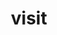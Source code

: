 ---
title: "visit"
layout: cache
categories: [package, develop]
meta: {"versions": ["3.2.2"], "compilers": ["gcc@7.5.0"]}
spec_files: 
 - spec-0.json
 - spec-1.json
spec_names:
 - 'visit@3.2.2%gcc@7.5.0+adios2+gui+hdf5~ipo+mpi~osmesa+python+silo build_type=RelWithDebInfo patches=9ae2769,f362758 arch=linux-ubuntu18.04-x86_64 ^adios2@2.8.0%gcc@7.5.0+blosc+bzip2~cuda+dataman~dataspaces+fortran+hdf5~ipo+mpi+pic+png+python+shared+ssc+sst+sz+zfp build_type=Release arch=linux-ubuntu18.04-x86_64 ^assimp@5.2.3%gcc@7.5.0~ipo+shared build_type=RelWithDebInfo arch=linux-ubuntu18.04-x86_64 ^autoconf@2.69%gcc@7.5.0 patches=35c4492,7793209,a49dd5b arch=linux-ubuntu18.04-x86_64 ^autoconf-archive@2022.02.11%gcc@7.5.0 patches=130cd48 arch=linux-ubuntu18.04-x86_64 ^automake@1.16.5%gcc@7.5.0 arch=linux-ubuntu18.04-x86_64 ^bdftopcf@1.0.5%gcc@7.5.0 arch=linux-ubuntu18.04-x86_64 ^berkeley-db@18.1.40%gcc@7.5.0+cxx~docs+stl patches=b231fcc arch=linux-ubuntu18.04-x86_64 ^binutils@2.38%gcc@7.5.0~gas+gold~headers~interwork+ld~libiberty~lto+nls+plugins libs=shared,static arch=linux-ubuntu18.04-x86_64 ^bison@3.8.2%gcc@7.5.0 arch=linux-ubuntu18.04-x86_64 ^bzip2@1.0.8%gcc@7.5.0~debug~pic+shared arch=linux-ubuntu18.04-x86_64 ^c-blosc@1.21.1%gcc@7.5.0+avx2~ipo build_type=RelWithDebInfo arch=linux-ubuntu18.04-x86_64 ^cairo@1.16.0%gcc@7.5.0~X~fc+ft+gobject+pdf~png~svg patches=7c4da77 arch=linux-ubuntu18.04-x86_64 ^cmake@3.23.1%gcc@7.5.0~doc+ncurses~ownlibs~qt build_type=Release arch=linux-ubuntu18.04-x86_64 ^curl@7.83.0%gcc@7.5.0~gssapi~ldap~libidn2~librtmp~libssh~libssh2~nghttp2 libs=shared,static tls=openssl arch=linux-ubuntu18.04-x86_64 ^damageproto@1.2.1%gcc@7.5.0 arch=linux-ubuntu18.04-x86_64 ^diffutils@3.8%gcc@7.5.0 arch=linux-ubuntu18.04-x86_64 ^double-conversion@3.1.5%gcc@7.5.0~ipo build_type=RelWithDebInfo arch=linux-ubuntu18.04-x86_64 ^expat@2.4.8%gcc@7.5.0+libbsd arch=linux-ubuntu18.04-x86_64 ^findutils@4.9.0%gcc@7.5.0 patches=440b954 arch=linux-ubuntu18.04-x86_64 ^fixesproto@5.0%gcc@7.5.0 arch=linux-ubuntu18.04-x86_64 ^flex@2.6.3%gcc@7.5.0+lex~nls arch=linux-ubuntu18.04-x86_64 ^font-util@1.3.2%gcc@7.5.0 fonts=encodings,font-adobe-100dpi,font-adobe-75dpi,font-adobe-utopia-100dpi,font-adobe-utopia-75dpi,font-adobe-utopia-type1,font-alias,font-arabic-misc,font-bh-100dpi,font-bh-75dpi,font-bh-lucidatypewriter-100dpi,font-bh-lucidatypewriter-75dpi,font-bh-type1,font-bitstream-100dpi,font-bitstream-75dpi,font-bitstream-speedo,font-bitstream-type1,font-cronyx-cyrillic,font-cursor-misc,font-daewoo-misc,font-dec-misc,font-ibm-type1,font-isas-misc,font-jis-misc,font-micro-misc,font-misc-cyrillic,font-misc-ethiopic,font-misc-meltho,font-misc-misc,font-mutt-misc,font-schumacher-misc,font-screen-cyrillic,font-sun-misc,font-winitzki-cyrillic,font-xfree86-type1 arch=linux-ubuntu18.04-x86_64 ^fontconfig@2.13.94%gcc@7.5.0 arch=linux-ubuntu18.04-x86_64 ^fontsproto@2.1.3%gcc@7.5.0 arch=linux-ubuntu18.04-x86_64 ^freeglut@3.2.2%gcc@7.5.0~ipo build_type=RelWithDebInfo arch=linux-ubuntu18.04-x86_64 ^freetype@2.10.2%gcc@7.5.0 arch=linux-ubuntu18.04-x86_64 ^gdbm@1.19%gcc@7.5.0 arch=linux-ubuntu18.04-x86_64 ^gettext@0.21%gcc@7.5.0+bzip2+curses+git~libunistring+libxml2+tar+xz arch=linux-ubuntu18.04-x86_64 ^gl2ps@1.4.2%gcc@7.5.0~doc~ipo+png+zlib build_type=RelWithDebInfo arch=linux-ubuntu18.04-x86_64 ^glew@2.2.0%gcc@7.5.0~ipo build_type=RelWithDebInfo patches=7992e52 arch=linux-ubuntu18.04-x86_64 ^glib@2.72.1%gcc@7.5.0~libmount patches=b3fd450 tracing=none arch=linux-ubuntu18.04-x86_64 ^glproto@1.4.17%gcc@7.5.0 arch=linux-ubuntu18.04-x86_64 ^gobject-introspection@1.72.0%gcc@7.5.0~strip buildtype=debugoptimized default_library=shared arch=linux-ubuntu18.04-x86_64 ^gperf@3.1%gcc@7.5.0 arch=linux-ubuntu18.04-x86_64 ^harfbuzz@4.2.1%gcc@7.5.0~graphite2~strip buildtype=debugoptimized default_library=shared arch=linux-ubuntu18.04-x86_64 ^hdf5@1.12.2%gcc@7.5.0~cxx+fortran+hl~ipo~java+mpi+shared~szip~threadsafe+tools api=default build_type=RelWithDebInfo arch=linux-ubuntu18.04-x86_64 ^hwloc@2.7.1%gcc@7.5.0~cairo~cuda~gl~libudev+libxml2~netloc~nvml~opencl+pci~rocm+shared arch=linux-ubuntu18.04-x86_64 ^icu4c@67.1%gcc@7.5.0 cxxstd=11 arch=linux-ubuntu18.04-x86_64 ^inputproto@2.3.2%gcc@7.5.0 arch=linux-ubuntu18.04-x86_64 ^jsoncpp@1.9.4%gcc@7.5.0~ipo build_type=RelWithDebInfo cxxstd=default arch=linux-ubuntu18.04-x86_64 ^kbproto@1.0.7%gcc@7.5.0 arch=linux-ubuntu18.04-x86_64 ^lcms@2.13.1%gcc@7.5.0 arch=linux-ubuntu18.04-x86_64 ^libarchive@3.5.2%gcc@7.5.0+iconv compression=bz2lib,lz4,lzma,lzo2,zlib,zstd crypto=mbedtls libs=shared,static programs=none xar=expat arch=linux-ubuntu18.04-x86_64 ^libbsd@0.11.5%gcc@7.5.0 arch=linux-ubuntu18.04-x86_64 ^libdrm@2.4.110%gcc@7.5.0~docs arch=linux-ubuntu18.04-x86_64 ^libedit@3.1-20210216%gcc@7.5.0 arch=linux-ubuntu18.04-x86_64 ^libevent@2.1.12%gcc@7.5.0+openssl arch=linux-ubuntu18.04-x86_64 ^libfabric@1.14.1%gcc@7.5.0~debug~kdreg fabrics=rxm,sockets,tcp,udp arch=linux-ubuntu18.04-x86_64 ^libffi@3.4.2%gcc@7.5.0 arch=linux-ubuntu18.04-x86_64 ^libfontenc@1.1.3%gcc@7.5.0 arch=linux-ubuntu18.04-x86_64 ^libice@1.0.9%gcc@7.5.0 arch=linux-ubuntu18.04-x86_64 ^libiconv@1.16%gcc@7.5.0 libs=shared,static arch=linux-ubuntu18.04-x86_64 ^libjpeg-turbo@2.1.3%gcc@7.5.0 arch=linux-ubuntu18.04-x86_64 ^libmd@1.0.4%gcc@7.5.0 arch=linux-ubuntu18.04-x86_64 ^libmng@2.0.3%gcc@7.5.0~ipo build_type=RelWithDebInfo arch=linux-ubuntu18.04-x86_64 ^libogg@1.3.5%gcc@7.5.0 arch=linux-ubuntu18.04-x86_64 ^libpciaccess@0.16%gcc@7.5.0 arch=linux-ubuntu18.04-x86_64 ^libpng@1.6.37%gcc@7.5.0 arch=linux-ubuntu18.04-x86_64 ^libpthread-stubs@0.4%gcc@7.5.0 arch=linux-ubuntu18.04-x86_64 ^libsigsegv@2.13%gcc@7.5.0 arch=linux-ubuntu18.04-x86_64 ^libsm@1.2.3%gcc@7.5.0 arch=linux-ubuntu18.04-x86_64 ^libsodium@1.0.18%gcc@7.5.0 arch=linux-ubuntu18.04-x86_64 ^libtheora@1.1.1%gcc@7.5.0~doc patches=057836e,8b1f256,ff8478d arch=linux-ubuntu18.04-x86_64 ^libtiff@4.2.0%gcc@7.5.0~jbig~jpeg~jpeg12~lerc~libdeflate~lzma~old-jpeg~pixarlog~webp~zlib~zstd arch=linux-ubuntu18.04-x86_64 ^libtool@2.4.7%gcc@7.5.0 arch=linux-ubuntu18.04-x86_64 ^libunwind@1.6.2%gcc@7.5.0~block_signals~conservative_checks~cxx_exceptions~debug~debug_frame+docs~pic+tests+weak_backtrace~xz~zlib components=none libs=shared,static arch=linux-ubuntu18.04-x86_64 ^libuv@1.44.1%gcc@7.5.0 arch=linux-ubuntu18.04-x86_64 ^libx11@1.7.0%gcc@7.5.0 arch=linux-ubuntu18.04-x86_64 ^libxau@1.0.8%gcc@7.5.0 arch=linux-ubuntu18.04-x86_64 ^libxcb@1.14%gcc@7.5.0 arch=linux-ubuntu18.04-x86_64 ^libxdamage@1.1.4%gcc@7.5.0 arch=linux-ubuntu18.04-x86_64 ^libxdmcp@1.1.2%gcc@7.5.0 arch=linux-ubuntu18.04-x86_64 ^libxext@1.3.3%gcc@7.5.0 arch=linux-ubuntu18.04-x86_64 ^libxfixes@5.0.2%gcc@7.5.0 arch=linux-ubuntu18.04-x86_64 ^libxfont@1.5.2%gcc@7.5.0 arch=linux-ubuntu18.04-x86_64 ^libxi@1.7.6%gcc@7.5.0 arch=linux-ubuntu18.04-x86_64 ^libxkbcommon@1.4.0%gcc@7.5.0~strip~wayland buildtype=debugoptimized default_library=shared arch=linux-ubuntu18.04-x86_64 ^libxkbfile@1.0.9%gcc@7.5.0 arch=linux-ubuntu18.04-x86_64 ^libxml2@2.9.13%gcc@7.5.0~python arch=linux-ubuntu18.04-x86_64 ^libxmu@1.1.2%gcc@7.5.0 arch=linux-ubuntu18.04-x86_64 ^libxrandr@1.5.0%gcc@7.5.0 arch=linux-ubuntu18.04-x86_64 ^libxrender@0.9.10%gcc@7.5.0 arch=linux-ubuntu18.04-x86_64 ^libxt@1.1.5%gcc@7.5.0 arch=linux-ubuntu18.04-x86_64 ^libxxf86vm@1.1.4%gcc@7.5.0 arch=linux-ubuntu18.04-x86_64 ^libzmq@4.3.4%gcc@7.5.0~docs~drafts+libbsd+libsodium arch=linux-ubuntu18.04-x86_64 ^llvm@12.0.1%gcc@7.5.0+clang~code_signing+compiler-rt~cuda~flang+gold+internal_unwind~ipo+libcxx~link_llvm_dylib+lld+lldb~llvm_dylib~mlir+omp_as_runtime~omp_debug~omp_tsan+polly~python~shared_libs~split_dwarf~z3 build_type=Release patches=f920173 targets=none version_suffix=none arch=linux-ubuntu18.04-x86_64 ^lz4@1.9.3%gcc@7.5.0 libs=shared,static arch=linux-ubuntu18.04-x86_64 ^lzo@2.10%gcc@7.5.0 libs=shared,static arch=linux-ubuntu18.04-x86_64 ^m4@1.4.19%gcc@7.5.0+sigsegv patches=9dc5fbd,bfdffa7 arch=linux-ubuntu18.04-x86_64 ^mbedtls@2.28.0%gcc@7.5.0+pic build_type=Release libs=static arch=linux-ubuntu18.04-x86_64 ^mesa@22.0.2%gcc@7.5.0+glx+llvm+opengl~opengles~osmesa~strip buildtype=release default_library=shared patches=ada85be arch=linux-ubuntu18.04-x86_64 ^mesa-glu@9.0.2%gcc@7.5.0~osmesa arch=linux-ubuntu18.04-x86_64 ^meson@0.62.1%gcc@7.5.0 patches=aa6c50d arch=linux-ubuntu18.04-x86_64 ^mkfontdir@1.0.7%gcc@7.5.0 arch=linux-ubuntu18.04-x86_64 ^mkfontscale@1.1.2%gcc@7.5.0 arch=linux-ubuntu18.04-x86_64 ^nasm@2.15.05%gcc@7.5.0 arch=linux-ubuntu18.04-x86_64 ^ncurses@6.2%gcc@7.5.0~symlinks+termlib abi=none arch=linux-ubuntu18.04-x86_64 ^netcdf-c@4.8.1%gcc@7.5.0~dap~fsync~hdf4~jna+mpi~parallel-netcdf+pic+shared patches=de556da arch=linux-ubuntu18.04-x86_64 ^netcdf-cxx@4.2%gcc@7.5.0+netcdf4 arch=linux-ubuntu18.04-x86_64 ^ninja@1.10.2%gcc@7.5.0 arch=linux-ubuntu18.04-x86_64 ^numactl@2.0.14%gcc@7.5.0 patches=4e1d78c,62fc8a8,ff37630 arch=linux-ubuntu18.04-x86_64 ^openblas@0.3.20%gcc@7.5.0~bignuma~consistent_fpcsr~ilp64+locking+pic+shared symbol_suffix=none threads=none arch=linux-ubuntu18.04-x86_64 ^openmpi@4.1.3%gcc@7.5.0~atomics~cuda~cxx~cxx_exceptions~gpfs~internal-hwloc~java~legacylaunchers~lustre~memchecker~pmi+romio+rsh~singularity+static+vt+wrapper-rpath fabrics=none schedulers=none arch=linux-ubuntu18.04-x86_64 ^openssh@9.0p1%gcc@7.5.0 arch=linux-ubuntu18.04-x86_64 ^openssl@1.1.1o%gcc@7.5.0~docs~shared certs=system arch=linux-ubuntu18.04-x86_64 ^pcre@8.45%gcc@7.5.0~jit+multibyte+utf arch=linux-ubuntu18.04-x86_64 ^pcre2@10.39%gcc@7.5.0~jit+multibyte arch=linux-ubuntu18.04-x86_64 ^perl@5.34.1%gcc@7.5.0+cpanm+shared+threads arch=linux-ubuntu18.04-x86_64 ^perl-data-dumper@2.173%gcc@7.5.0 arch=linux-ubuntu18.04-x86_64 ^pigz@2.7%gcc@7.5.0 arch=linux-ubuntu18.04-x86_64 ^pixman@0.40.0%gcc@7.5.0 arch=linux-ubuntu18.04-x86_64 ^pkgconf@1.8.0%gcc@7.5.0 arch=linux-ubuntu18.04-x86_64 ^pmix@4.1.2%gcc@7.5.0~docs+pmi_backwards_compatibility~restful arch=linux-ubuntu18.04-x86_64 ^py-cython@0.29.30%gcc@7.5.0 arch=linux-ubuntu18.04-x86_64 ^py-mako@1.1.6%gcc@7.5.0 arch=linux-ubuntu18.04-x86_64 ^py-markupsafe@2.0.1%gcc@7.5.0 arch=linux-ubuntu18.04-x86_64 ^py-mpi4py@3.1.2%gcc@7.5.0 arch=linux-ubuntu18.04-x86_64 ^py-numpy@1.21.6%gcc@7.5.0+blas+lapack patches=802970a,873745d arch=linux-ubuntu18.04-x86_64 ^py-pip@21.3.1%gcc@7.5.0 arch=linux-ubuntu18.04-x86_64 ^py-setuptools@59.4.0%gcc@7.5.0 arch=linux-ubuntu18.04-x86_64 ^py-wheel@0.37.0%gcc@7.5.0 arch=linux-ubuntu18.04-x86_64 ^python@3.7.13%gcc@7.5.0+bz2+ctypes+dbm~debug+ensurepip+libxml2+lzma~nis~optimizations+pic+pyexpat+pythoncmd+readline+shared+sqlite3+ssl~tix~tkinter~ucs4+uuid+zlib patches=0d98e93,f2fd060 arch=linux-ubuntu18.04-x86_64 ^qt@5.14.2%gcc@7.5.0~dbus~debug~doc~examples~framework~gtk+gui+opengl~phonon+shared+sql+ssl+tools~webkit patches=51aeba5,7f34d48,8449b9f,ea411b9 arch=linux-ubuntu18.04-x86_64 ^qwt@6.1.6%gcc@7.5.0~designer patches=73df727 arch=linux-ubuntu18.04-x86_64 ^randrproto@1.5.0%gcc@7.5.0 arch=linux-ubuntu18.04-x86_64 ^readline@8.1%gcc@7.5.0 arch=linux-ubuntu18.04-x86_64 ^renderproto@0.11.1%gcc@7.5.0 arch=linux-ubuntu18.04-x86_64 ^rhash@1.4.2%gcc@7.5.0 patches=093518c,3fbfe46 arch=linux-ubuntu18.04-x86_64 ^silo@4.10.2%gcc@7.5.0+fortran+fpzip+hdf5+hzip+mpi+pic+shared~silex patches=3a1e831,7b5a1dc,eb2a3a0,fa050e0 arch=linux-ubuntu18.04-x86_64 ^snappy@1.1.8%gcc@7.5.0~ipo+pic+shared build_type=RelWithDebInfo patches=c9cfecb arch=linux-ubuntu18.04-x86_64 ^sqlite@3.38.5%gcc@7.5.0+column_metadata+dynamic_extensions+fts~functions+rtree arch=linux-ubuntu18.04-x86_64 ^swig@4.0.2%gcc@7.5.0 arch=linux-ubuntu18.04-x86_64 ^sz@2.1.12%gcc@7.5.0+fortran+hdf5~ipo~netcdf~pastri~python+random_access+shared~stats~time_compression build_type=RelWithDebInfo arch=linux-ubuntu18.04-x86_64 ^tar@1.34%gcc@7.5.0 zip=pigz arch=linux-ubuntu18.04-x86_64 ^util-linux-uuid@2.37.4%gcc@7.5.0 arch=linux-ubuntu18.04-x86_64 ^util-macros@1.19.3%gcc@7.5.0 arch=linux-ubuntu18.04-x86_64 ^vtk@8.1.2%gcc@7.5.0~ffmpeg~ipo+mpi+opengl2~osmesa+python+qt~xdmf build_type=RelWithDebInfo patches=36b22cd,760fd6d,a4c63c6,b0c3cea arch=linux-ubuntu18.04-x86_64 ^xcb-proto@1.14.1%gcc@7.5.0 arch=linux-ubuntu18.04-x86_64 ^xcb-util@0.4.0%gcc@7.5.0 arch=linux-ubuntu18.04-x86_64 ^xcb-util-image@0.4.0%gcc@7.5.0 arch=linux-ubuntu18.04-x86_64 ^xcb-util-keysyms@0.4.0%gcc@7.5.0 arch=linux-ubuntu18.04-x86_64 ^xcb-util-renderutil@0.3.9%gcc@7.5.0 arch=linux-ubuntu18.04-x86_64 ^xcb-util-wm@0.4.1%gcc@7.5.0 arch=linux-ubuntu18.04-x86_64 ^xextproto@7.3.0%gcc@7.5.0 arch=linux-ubuntu18.04-x86_64 ^xf86vidmodeproto@2.3.1%gcc@7.5.0 arch=linux-ubuntu18.04-x86_64 ^xkbcomp@1.4.4%gcc@7.5.0 arch=linux-ubuntu18.04-x86_64 ^xkbdata@1.0.1%gcc@7.5.0 arch=linux-ubuntu18.04-x86_64 ^xproto@7.0.31%gcc@7.5.0 arch=linux-ubuntu18.04-x86_64 ^xrandr@1.5.0%gcc@7.5.0 arch=linux-ubuntu18.04-x86_64 ^xtrans@1.3.5%gcc@7.5.0 arch=linux-ubuntu18.04-x86_64 ^xz@5.2.5%gcc@7.5.0~pic libs=shared,static arch=linux-ubuntu18.04-x86_64 ^zfp@0.5.5%gcc@7.5.0~aligned~c~cuda~fasthash~fortran~ipo~openmp~profile~python+shared~strided~twoway bsws=64 build_type=RelWithDebInfo arch=linux-ubuntu18.04-x86_64 ^zlib@1.2.12%gcc@7.5.0+optimize+pic+shared patches=0d38234 arch=linux-ubuntu18.04-x86_64 ^zstd@1.5.2%gcc@7.5.0+programs compression=none libs=shared,static arch=linux-ubuntu18.04-x86_64'
 - 'visit@3.2.2%gcc@7.5.0+adios2+gui+hdf5~ipo+mpi~osmesa+python+silo build_type=RelWithDebInfo patches=9ae2769,f362758 arch=linux-ubuntu18.04-x86_64 ^adios2@2.8.0%gcc@7.5.0+blosc+bzip2~cuda+dataman~dataspaces+fortran+hdf5~ipo+mpi+pic+png+python+shared+ssc+sst+sz+zfp build_type=Release arch=linux-ubuntu18.04-x86_64 ^assimp@5.2.3%gcc@7.5.0~ipo+shared build_type=RelWithDebInfo arch=linux-ubuntu18.04-x86_64 ^autoconf@2.69%gcc@7.5.0 patches=35c4492,7793209,a49dd5b arch=linux-ubuntu18.04-x86_64 ^autoconf-archive@2022.02.11%gcc@7.5.0 patches=130cd48 arch=linux-ubuntu18.04-x86_64 ^automake@1.16.5%gcc@7.5.0 arch=linux-ubuntu18.04-x86_64 ^bdftopcf@1.0.5%gcc@7.5.0 arch=linux-ubuntu18.04-x86_64 ^berkeley-db@18.1.40%gcc@7.5.0+cxx~docs+stl patches=b231fcc arch=linux-ubuntu18.04-x86_64 ^binutils@2.38%gcc@7.5.0~gas+gold~headers~interwork+ld~libiberty~lto+nls+plugins libs=shared,static arch=linux-ubuntu18.04-x86_64 ^bison@3.8.2%gcc@7.5.0 arch=linux-ubuntu18.04-x86_64 ^bzip2@1.0.8%gcc@7.5.0~debug~pic+shared arch=linux-ubuntu18.04-x86_64 ^c-blosc@1.21.1%gcc@7.5.0+avx2~ipo build_type=RelWithDebInfo arch=linux-ubuntu18.04-x86_64 ^cairo@1.16.0%gcc@7.5.0~X~fc+ft+gobject+pdf~png~svg patches=7c4da77 arch=linux-ubuntu18.04-x86_64 ^cmake@3.23.1%gcc@7.5.0~doc+ncurses~ownlibs~qt build_type=Release arch=linux-ubuntu18.04-x86_64 ^curl@7.83.0%gcc@7.5.0~gssapi~ldap~libidn2~librtmp~libssh~libssh2~nghttp2 libs=shared,static tls=openssl arch=linux-ubuntu18.04-x86_64 ^damageproto@1.2.1%gcc@7.5.0 arch=linux-ubuntu18.04-x86_64 ^diffutils@3.8%gcc@7.5.0 arch=linux-ubuntu18.04-x86_64 ^double-conversion@3.1.5%gcc@7.5.0~ipo build_type=RelWithDebInfo arch=linux-ubuntu18.04-x86_64 ^expat@2.4.8%gcc@7.5.0+libbsd arch=linux-ubuntu18.04-x86_64 ^findutils@4.9.0%gcc@7.5.0 patches=440b954 arch=linux-ubuntu18.04-x86_64 ^fixesproto@5.0%gcc@7.5.0 arch=linux-ubuntu18.04-x86_64 ^flex@2.6.3%gcc@7.5.0+lex~nls arch=linux-ubuntu18.04-x86_64 ^font-util@1.3.2%gcc@7.5.0 fonts=encodings,font-adobe-100dpi,font-adobe-75dpi,font-adobe-utopia-100dpi,font-adobe-utopia-75dpi,font-adobe-utopia-type1,font-alias,font-arabic-misc,font-bh-100dpi,font-bh-75dpi,font-bh-lucidatypewriter-100dpi,font-bh-lucidatypewriter-75dpi,font-bh-type1,font-bitstream-100dpi,font-bitstream-75dpi,font-bitstream-speedo,font-bitstream-type1,font-cronyx-cyrillic,font-cursor-misc,font-daewoo-misc,font-dec-misc,font-ibm-type1,font-isas-misc,font-jis-misc,font-micro-misc,font-misc-cyrillic,font-misc-ethiopic,font-misc-meltho,font-misc-misc,font-mutt-misc,font-schumacher-misc,font-screen-cyrillic,font-sun-misc,font-winitzki-cyrillic,font-xfree86-type1 arch=linux-ubuntu18.04-x86_64 ^fontconfig@2.13.94%gcc@7.5.0 arch=linux-ubuntu18.04-x86_64 ^fontsproto@2.1.3%gcc@7.5.0 arch=linux-ubuntu18.04-x86_64 ^freeglut@3.2.2%gcc@7.5.0~ipo build_type=RelWithDebInfo arch=linux-ubuntu18.04-x86_64 ^freetype@2.10.2%gcc@7.5.0 arch=linux-ubuntu18.04-x86_64 ^gdbm@1.19%gcc@7.5.0 arch=linux-ubuntu18.04-x86_64 ^gettext@0.21%gcc@7.5.0+bzip2+curses+git~libunistring+libxml2+tar+xz arch=linux-ubuntu18.04-x86_64 ^gl2ps@1.4.2%gcc@7.5.0~doc~ipo+png+zlib build_type=RelWithDebInfo arch=linux-ubuntu18.04-x86_64 ^glew@2.2.0%gcc@7.5.0~ipo build_type=RelWithDebInfo patches=7992e52 arch=linux-ubuntu18.04-x86_64 ^glib@2.72.1%gcc@7.5.0~libmount patches=b3fd450 tracing=none arch=linux-ubuntu18.04-x86_64 ^glproto@1.4.17%gcc@7.5.0 arch=linux-ubuntu18.04-x86_64 ^gobject-introspection@1.72.0%gcc@7.5.0~strip buildtype=debugoptimized default_library=shared arch=linux-ubuntu18.04-x86_64 ^gperf@3.1%gcc@7.5.0 arch=linux-ubuntu18.04-x86_64 ^harfbuzz@4.2.1%gcc@7.5.0~graphite2~strip buildtype=debugoptimized default_library=shared arch=linux-ubuntu18.04-x86_64 ^hdf5@1.12.2%gcc@7.5.0~cxx+fortran+hl~ipo~java+mpi+shared~szip~threadsafe+tools api=default build_type=RelWithDebInfo arch=linux-ubuntu18.04-x86_64 ^hwloc@2.7.1%gcc@7.5.0~cairo~cuda~gl~libudev+libxml2~netloc~nvml~opencl+pci~rocm+shared arch=linux-ubuntu18.04-x86_64 ^icu4c@67.1%gcc@7.5.0 cxxstd=11 arch=linux-ubuntu18.04-x86_64 ^inputproto@2.3.2%gcc@7.5.0 arch=linux-ubuntu18.04-x86_64 ^jsoncpp@1.9.4%gcc@7.5.0~ipo build_type=RelWithDebInfo cxxstd=default arch=linux-ubuntu18.04-x86_64 ^kbproto@1.0.7%gcc@7.5.0 arch=linux-ubuntu18.04-x86_64 ^lcms@2.13.1%gcc@7.5.0 arch=linux-ubuntu18.04-x86_64 ^libarchive@3.5.2%gcc@7.5.0+iconv compression=bz2lib,lz4,lzma,lzo2,zlib,zstd crypto=mbedtls libs=shared,static programs=none xar=expat arch=linux-ubuntu18.04-x86_64 ^libbsd@0.11.5%gcc@7.5.0 arch=linux-ubuntu18.04-x86_64 ^libdrm@2.4.110%gcc@7.5.0~docs arch=linux-ubuntu18.04-x86_64 ^libedit@3.1-20210216%gcc@7.5.0 arch=linux-ubuntu18.04-x86_64 ^libevent@2.1.12%gcc@7.5.0+openssl arch=linux-ubuntu18.04-x86_64 ^libfabric@1.14.1%gcc@7.5.0~debug~kdreg fabrics=rxm,sockets,tcp,udp arch=linux-ubuntu18.04-x86_64 ^libffi@3.4.2%gcc@7.5.0 arch=linux-ubuntu18.04-x86_64 ^libfontenc@1.1.3%gcc@7.5.0 arch=linux-ubuntu18.04-x86_64 ^libice@1.0.9%gcc@7.5.0 arch=linux-ubuntu18.04-x86_64 ^libiconv@1.16%gcc@7.5.0 libs=shared,static arch=linux-ubuntu18.04-x86_64 ^libjpeg-turbo@2.1.3%gcc@7.5.0 arch=linux-ubuntu18.04-x86_64 ^libmd@1.0.4%gcc@7.5.0 arch=linux-ubuntu18.04-x86_64 ^libmng@2.0.3%gcc@7.5.0~ipo build_type=RelWithDebInfo arch=linux-ubuntu18.04-x86_64 ^libogg@1.3.5%gcc@7.5.0 arch=linux-ubuntu18.04-x86_64 ^libpciaccess@0.16%gcc@7.5.0 arch=linux-ubuntu18.04-x86_64 ^libpng@1.6.37%gcc@7.5.0 arch=linux-ubuntu18.04-x86_64 ^libpthread-stubs@0.4%gcc@7.5.0 arch=linux-ubuntu18.04-x86_64 ^libsigsegv@2.13%gcc@7.5.0 arch=linux-ubuntu18.04-x86_64 ^libsm@1.2.3%gcc@7.5.0 arch=linux-ubuntu18.04-x86_64 ^libsodium@1.0.18%gcc@7.5.0 arch=linux-ubuntu18.04-x86_64 ^libtheora@1.1.1%gcc@7.5.0~doc patches=057836e,8b1f256,ff8478d arch=linux-ubuntu18.04-x86_64 ^libtiff@4.2.0%gcc@7.5.0~jbig~jpeg~jpeg12~lerc~libdeflate~lzma~old-jpeg~pixarlog~webp~zlib~zstd arch=linux-ubuntu18.04-x86_64 ^libtool@2.4.7%gcc@7.5.0 arch=linux-ubuntu18.04-x86_64 ^libunwind@1.6.2%gcc@7.5.0~block_signals~conservative_checks~cxx_exceptions~debug~debug_frame+docs~pic+tests+weak_backtrace~xz~zlib components=none libs=shared,static arch=linux-ubuntu18.04-x86_64 ^libuv@1.44.1%gcc@7.5.0 arch=linux-ubuntu18.04-x86_64 ^libx11@1.7.0%gcc@7.5.0 arch=linux-ubuntu18.04-x86_64 ^libxau@1.0.8%gcc@7.5.0 arch=linux-ubuntu18.04-x86_64 ^libxcb@1.14%gcc@7.5.0 arch=linux-ubuntu18.04-x86_64 ^libxdamage@1.1.4%gcc@7.5.0 arch=linux-ubuntu18.04-x86_64 ^libxdmcp@1.1.2%gcc@7.5.0 arch=linux-ubuntu18.04-x86_64 ^libxext@1.3.3%gcc@7.5.0 arch=linux-ubuntu18.04-x86_64 ^libxfixes@5.0.2%gcc@7.5.0 arch=linux-ubuntu18.04-x86_64 ^libxfont@1.5.2%gcc@7.5.0 arch=linux-ubuntu18.04-x86_64 ^libxi@1.7.6%gcc@7.5.0 arch=linux-ubuntu18.04-x86_64 ^libxkbcommon@1.4.0%gcc@7.5.0~strip~wayland buildtype=debugoptimized default_library=shared arch=linux-ubuntu18.04-x86_64 ^libxkbfile@1.0.9%gcc@7.5.0 arch=linux-ubuntu18.04-x86_64 ^libxml2@2.9.13%gcc@7.5.0~python arch=linux-ubuntu18.04-x86_64 ^libxmu@1.1.2%gcc@7.5.0 arch=linux-ubuntu18.04-x86_64 ^libxrandr@1.5.0%gcc@7.5.0 arch=linux-ubuntu18.04-x86_64 ^libxrender@0.9.10%gcc@7.5.0 arch=linux-ubuntu18.04-x86_64 ^libxt@1.1.5%gcc@7.5.0 arch=linux-ubuntu18.04-x86_64 ^libxxf86vm@1.1.4%gcc@7.5.0 arch=linux-ubuntu18.04-x86_64 ^libzmq@4.3.4%gcc@7.5.0~docs~drafts+libbsd+libsodium arch=linux-ubuntu18.04-x86_64 ^llvm@12.0.1%gcc@7.5.0+clang~code_signing+compiler-rt~cuda~flang+gold+internal_unwind~ipo+libcxx~link_llvm_dylib+lld+lldb~llvm_dylib~mlir+omp_as_runtime~omp_debug~omp_tsan+polly~python~shared_libs~split_dwarf~z3 build_type=Release patches=f920173 targets=none version_suffix=none arch=linux-ubuntu18.04-x86_64 ^lz4@1.9.3%gcc@7.5.0 libs=shared,static arch=linux-ubuntu18.04-x86_64 ^lzo@2.10%gcc@7.5.0 libs=shared,static arch=linux-ubuntu18.04-x86_64 ^m4@1.4.19%gcc@7.5.0+sigsegv patches=9dc5fbd,bfdffa7 arch=linux-ubuntu18.04-x86_64 ^mbedtls@2.28.0%gcc@7.5.0+pic build_type=Release libs=static arch=linux-ubuntu18.04-x86_64 ^mesa@22.0.2%gcc@7.5.0+glx+llvm+opengl~opengles~osmesa~strip buildtype=release default_library=shared patches=ada85be arch=linux-ubuntu18.04-x86_64 ^mesa-glu@9.0.2%gcc@7.5.0~osmesa arch=linux-ubuntu18.04-x86_64 ^meson@0.62.1%gcc@7.5.0 patches=aa6c50d arch=linux-ubuntu18.04-x86_64 ^mkfontdir@1.0.7%gcc@7.5.0 arch=linux-ubuntu18.04-x86_64 ^mkfontscale@1.1.2%gcc@7.5.0 arch=linux-ubuntu18.04-x86_64 ^nasm@2.15.05%gcc@7.5.0 arch=linux-ubuntu18.04-x86_64 ^ncurses@6.2%gcc@7.5.0~symlinks+termlib abi=none arch=linux-ubuntu18.04-x86_64 ^netcdf-c@4.8.1%gcc@7.5.0~dap~fsync~hdf4~jna+mpi~parallel-netcdf+pic+shared patches=de556da arch=linux-ubuntu18.04-x86_64 ^netcdf-cxx@4.2%gcc@7.5.0+netcdf4 arch=linux-ubuntu18.04-x86_64 ^ninja@1.10.2%gcc@7.5.0 arch=linux-ubuntu18.04-x86_64 ^numactl@2.0.14%gcc@7.5.0 patches=4e1d78c,62fc8a8,ff37630 arch=linux-ubuntu18.04-x86_64 ^openblas@0.3.20%gcc@7.5.0~bignuma~consistent_fpcsr~ilp64+locking+pic+shared symbol_suffix=none threads=none arch=linux-ubuntu18.04-x86_64 ^openmpi@4.1.3%gcc@7.5.0~atomics~cuda~cxx~cxx_exceptions~gpfs~internal-hwloc~java~legacylaunchers~lustre~memchecker~pmi+romio+rsh~singularity+static+vt+wrapper-rpath fabrics=none schedulers=none arch=linux-ubuntu18.04-x86_64 ^openssh@9.0p1%gcc@7.5.0 arch=linux-ubuntu18.04-x86_64 ^openssl@1.1.1o%gcc@7.5.0~docs~shared certs=system arch=linux-ubuntu18.04-x86_64 ^pcre@8.45%gcc@7.5.0~jit+multibyte+utf arch=linux-ubuntu18.04-x86_64 ^pcre2@10.39%gcc@7.5.0~jit+multibyte arch=linux-ubuntu18.04-x86_64 ^perl@5.34.1%gcc@7.5.0+cpanm+shared+threads arch=linux-ubuntu18.04-x86_64 ^perl-data-dumper@2.173%gcc@7.5.0 arch=linux-ubuntu18.04-x86_64 ^pigz@2.7%gcc@7.5.0 arch=linux-ubuntu18.04-x86_64 ^pixman@0.40.0%gcc@7.5.0 arch=linux-ubuntu18.04-x86_64 ^pkgconf@1.8.0%gcc@7.5.0 arch=linux-ubuntu18.04-x86_64 ^pmix@4.1.2%gcc@7.5.0~docs+pmi_backwards_compatibility~restful arch=linux-ubuntu18.04-x86_64 ^py-cython@0.29.30%gcc@7.5.0 arch=linux-ubuntu18.04-x86_64 ^py-mako@1.1.6%gcc@7.5.0 arch=linux-ubuntu18.04-x86_64 ^py-markupsafe@2.0.1%gcc@7.5.0 arch=linux-ubuntu18.04-x86_64 ^py-mpi4py@3.1.2%gcc@7.5.0 arch=linux-ubuntu18.04-x86_64 ^py-numpy@1.21.6%gcc@7.5.0+blas+lapack patches=802970a,873745d arch=linux-ubuntu18.04-x86_64 ^py-pip@21.3.1%gcc@7.5.0 arch=linux-ubuntu18.04-x86_64 ^py-setuptools@59.4.0%gcc@7.5.0 arch=linux-ubuntu18.04-x86_64 ^py-wheel@0.37.0%gcc@7.5.0 arch=linux-ubuntu18.04-x86_64 ^python@3.7.13%gcc@7.5.0+bz2+ctypes+dbm~debug+ensurepip+libxml2+lzma~nis~optimizations+pic+pyexpat+pythoncmd+readline+shared+sqlite3+ssl~tix~tkinter~ucs4+uuid+zlib patches=0d98e93,f2fd060 arch=linux-ubuntu18.04-x86_64 ^qt@5.14.2%gcc@7.5.0~dbus~debug~doc~examples~framework~gtk+gui+opengl~phonon+shared+sql+ssl+tools~webkit patches=51aeba5,7f34d48,8449b9f,ea411b9 arch=linux-ubuntu18.04-x86_64 ^qwt@6.1.6%gcc@7.5.0~designer patches=73df727 arch=linux-ubuntu18.04-x86_64 ^randrproto@1.5.0%gcc@7.5.0 arch=linux-ubuntu18.04-x86_64 ^readline@8.1%gcc@7.5.0 arch=linux-ubuntu18.04-x86_64 ^renderproto@0.11.1%gcc@7.5.0 arch=linux-ubuntu18.04-x86_64 ^rhash@1.4.2%gcc@7.5.0 patches=093518c,3fbfe46 arch=linux-ubuntu18.04-x86_64 ^silo@4.10.2%gcc@7.5.0+fortran+fpzip+hdf5+hzip+mpi+pic+shared~silex patches=3a1e831,7b5a1dc,eb2a3a0,fa050e0 arch=linux-ubuntu18.04-x86_64 ^snappy@1.1.8%gcc@7.5.0~ipo+pic+shared build_type=RelWithDebInfo patches=c9cfecb arch=linux-ubuntu18.04-x86_64 ^sqlite@3.38.5%gcc@7.5.0+column_metadata+dynamic_extensions+fts~functions+rtree arch=linux-ubuntu18.04-x86_64 ^swig@4.0.2%gcc@7.5.0 arch=linux-ubuntu18.04-x86_64 ^sz@2.1.12%gcc@7.5.0+fortran+hdf5~ipo~netcdf~pastri~python+random_access+shared~stats~time_compression build_type=RelWithDebInfo arch=linux-ubuntu18.04-x86_64 ^tar@1.34%gcc@7.5.0 zip=pigz arch=linux-ubuntu18.04-x86_64 ^util-linux-uuid@2.37.4%gcc@7.5.0 arch=linux-ubuntu18.04-x86_64 ^util-macros@1.19.3%gcc@7.5.0 arch=linux-ubuntu18.04-x86_64 ^vtk@8.1.2%gcc@7.5.0~ffmpeg~ipo+mpi+opengl2~osmesa+python+qt~xdmf build_type=RelWithDebInfo patches=36b22cd,760fd6d,a4c63c6,b0c3cea arch=linux-ubuntu18.04-x86_64 ^xcb-proto@1.14.1%gcc@7.5.0 arch=linux-ubuntu18.04-x86_64 ^xcb-util@0.4.0%gcc@7.5.0 arch=linux-ubuntu18.04-x86_64 ^xcb-util-image@0.4.0%gcc@7.5.0 arch=linux-ubuntu18.04-x86_64 ^xcb-util-keysyms@0.4.0%gcc@7.5.0 arch=linux-ubuntu18.04-x86_64 ^xcb-util-renderutil@0.3.9%gcc@7.5.0 arch=linux-ubuntu18.04-x86_64 ^xcb-util-wm@0.4.1%gcc@7.5.0 arch=linux-ubuntu18.04-x86_64 ^xextproto@7.3.0%gcc@7.5.0 arch=linux-ubuntu18.04-x86_64 ^xf86vidmodeproto@2.3.1%gcc@7.5.0 arch=linux-ubuntu18.04-x86_64 ^xkbcomp@1.4.4%gcc@7.5.0 arch=linux-ubuntu18.04-x86_64 ^xkbdata@1.0.1%gcc@7.5.0 arch=linux-ubuntu18.04-x86_64 ^xproto@7.0.31%gcc@7.5.0 arch=linux-ubuntu18.04-x86_64 ^xrandr@1.5.0%gcc@7.5.0 arch=linux-ubuntu18.04-x86_64 ^xtrans@1.3.5%gcc@7.5.0 arch=linux-ubuntu18.04-x86_64 ^xz@5.2.5%gcc@7.5.0~pic libs=shared,static arch=linux-ubuntu18.04-x86_64 ^zfp@0.5.5%gcc@7.5.0~aligned~c~cuda~fasthash~fortran~ipo~openmp~profile~python+shared~strided~twoway bsws=64 build_type=RelWithDebInfo arch=linux-ubuntu18.04-x86_64 ^zlib@1.2.12%gcc@7.5.0+optimize+pic+shared patches=0d38234 arch=linux-ubuntu18.04-x86_64 ^zstd@1.5.2%gcc@7.5.0+programs compression=none libs=shared,static arch=linux-ubuntu18.04-x86_64'
---